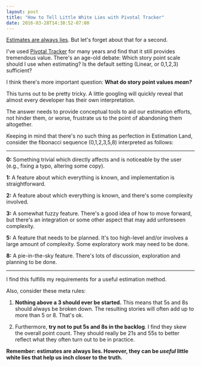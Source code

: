 ```yaml
---
layout: post
title: "How to Tell Little White Lies with Pivotal Tracker"
date: 2016-03-28T14:38:52-07:00
---
```


[Estimates are always lies](http://softwareforgood.com/estimates-lies/). But let's forget about that for a second.

I've used [Pivotal Tracker](https://www.pivotaltracker.com) for many years and find that it still provides tremendous value. There's an age-old debate: Which story point scale should I use when estimating? Is the default setting (Linear, or 0,1,2,3) sufficient?

I think there's more important question: **What do story point values *mean?***

This turns out to be pretty tricky. A little googling will quickly reveal that almost every developer has their own interpretation.

The answer needs to provide conceptual tools to aid our estimation efforts, not hinder them, or worse, frustrate us to the point of abandoning them altogether.

Keeping in mind that there's no such thing as perfection in Estimation Land, consider the fibonacci sequence (0,1,2,3,5,8) interpreted as follows:

---

**0:** Something trivial which directly affects and is noticeable by the user (e.g., fixing a typo, altering some copy).

**1:** A feature about which everything is known, and implementation is straightforward.

**2:** A feature about which everything is known, and there's some complexity involved.

**3:** A somewhat fuzzy feature. There's a good idea of how to move forward, but there's an integration or some other aspect that may add unforeseen complexity.

**5:** A feature that needs to be planned. It's too high-level and/or involves a large amount of complexity. Some exploratory work may need to be done.

**8:** A pie-in-the-sky feature. There's lots of discussion, exploration and planning to be done.

---

I find this fulfills my requirements for a useful estimation method.

Also, consider these meta rules:

1. **Nothing above a 3 should ever be started.** This means that 5s and 8s should always be broken down. The resulting stories will often add up to more than 5 or 8. That's ok.

2. Furthermore, **try not to put 5s and 8s in the backlog**. I find they skew the overall point count. They should really be 21s and 55s to better reflect what they often turn out to be in practice.

**Remember: estimates are always lies. However, they can be *useful* little white lies that help us inch closer to the truth.**
